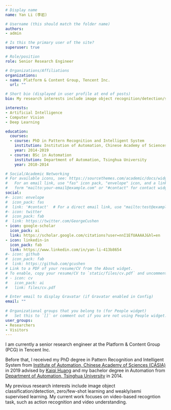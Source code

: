 ```yaml
---
# Display name
name: Yan Li (李岩)

# Username (this should match the folder name)
authors:
- admin

# Is this the primary user of the site?
superuser: true

# Role/position
role: Senior Research Engineer

# Organizations/Affiliations
organizations:
- name: Platform & Content Group, Tencent Inc.
  url: ""

# Short bio (displayed in user profile at end of posts)
bio: My research interests include image object recognition/detection/segmentation, video-based action recognition, zero/few-shot learning and weakly/semi supervised learning.

interests:
- Artificial Intelligence
- Computer Vision
- Deep Learning

education:
  courses:
  - course: PhD in Pattern Recognition and Intelligent System
    institution: Institution of Automation, Chinese Academy of Sciences (CASIA)
    year: 2014-2019
  - course: BSc in Automation
    institution: Department of Automation, Tsinghua University
    year: 2010-2014

# Social/Academic Networking
# For available icons, see: https://sourcethemes.com/academic/docs/widgets/#icons
#   For an email link, use "fas" icon pack, "envelope" icon, and a link in the
#   form "mailto:your-email@example.com" or "#contact" for contact widget.
social:
#- icon: envelope
#  icon_pack: fas
#  link: '#contact'  # For a direct email link, use "mailto:test@example.org".
#- icon: twitter
#  icon_pack: fab
#  link: https://twitter.com/GeorgeCushen
- icon: google-scholar
  icon_pack: ai
  link: https://scholar.google.com/citations?user=nnI1EfUAAAAJ&hl=en
- icon: linkedin-in
  icon_pack: fab
  link: https://www.linkedin.com/in/yan-li-413b8654
#- icon: github
#  icon_pack: fab
#  link: https://github.com/gcushen
# Link to a PDF of your resume/CV from the About widget.
# To enable, copy your resume/CV to `static/files/cv.pdf` and uncomment the lines below.  
# - icon: cv
#   icon_pack: ai
#   link: files/cv.pdf

# Enter email to display Gravatar (if Gravatar enabled in Config)
email: ""
  
# Organizational groups that you belong to (for People widget)
#   Set this to `[]` or comment out if you are not using People widget.  
user_groups:
- Researchers
- Visitors
---
```


I am currently a senior research engineer at the Platform & Content Group (PCG) in Tencent Inc.

Before that, I received my PhD degree in Pattern Recognition and Intelligent System from [Institute of Automation, Chinese Academy of Sciences (CASIA)](http://english.ia.cas.cn) in 2019 advised by [Kaiqi Huang](https://scholar.google.com/citations?user=caQ-OmYAAAAJ) and my bachelor degree in Automation from [Department of Automation, Tsinghua University](https://www.tsinghua.edu.cn/publish/auen/) in 2014.

My previous research interests include image object classification/detection, zero/few-shot learning and weakly/semi supervised learning. My current work focuses on video-based recogntion task, such as action recognition and video understanding.
